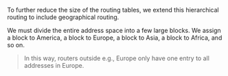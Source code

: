 To further reduce the size of the routing tables, we extend this hierarchical routing to include geographical routing.

We must divide the entire address space into a few large blocks. We assign a block to America, a block to Europe, a block to Asia, a block to Africa, and so on.

> In this way, routers outside e.g., Europe only have one entry to all addresses in Europe.

